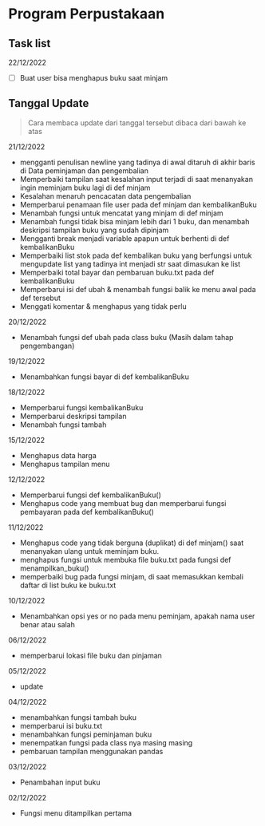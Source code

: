 # Program Perpustakaan

## Task list
22/12/2022
- [ ] Buat user bisa menghapus buku saat minjam 

## Tanggal Update 
> Cara membaca update dari tanggal tersebut dibaca dari bawah ke atas

21/12/2022
- mengganti penulisan newline yang tadinya di awal ditaruh di akhir baris di Data peminjaman dan pengembalian
- Memperbaiki tampilan saat kesalahan input terjadi di saat menanyakan ingin meminjam buku lagi di def minjam
- Kesalahan menaruh pencacatan data pengembalian 
- Memperbarui penamaan file user pada def minjam dan kembalikanBuku
- Menambah fungsi untuk mencatat yang minjam di def minjam
- Menambah fungsi tidak bisa minjam lebih dari 1 buku, dan menambah deskripsi tampilan buku yang sudah dipinjam
- Mengganti break menjadi variable apapun untuk berhenti di def kembalikanBuku
- Memperbaiki list stok pada def kembalikan buku yang berfungsi untuk mengupdate list yang tadinya int menjadi str saat dimasukan ke list
- Memperbaiki total bayar dan pembaruan buku.txt pada def kembalikanBuku
- Memperbarui isi def ubah & menambah fungsi balik ke menu awal pada def tersebut
- Menggati komentar & menghapus yang tidak perlu

20/12/2022
- Menambah fungsi def ubah pada class buku (Masih dalam tahap pengembangan)

19/12/2022
- Menambahkan fungsi bayar di def kembalikanBuku

18/12/2022
- Memperbarui fungsi kembalikanBuku
- Memperbarui deskripsi tampilan
- Menambah fungsi tambah

15/12/2022
- Menghapus data harga
- Menghapus tampilan menu

12/12/2022
- Memperbarui fungsi def kembalikanBuku()
- Menghapus code yang membuat bug dan memperbarui fungsi pembayaran pada def kembalikanBuku()

11/12/2022
- Menghapus code yang tidak berguna (duplikat) di def minjam() saat menanyakan ulang untuk meminjam buku.
- menghapus fungsi untuk membuka file buku.txt pada fungsi def menampilkan_buku()
- memperbaiki bug pada fungsi minjam, di saat memasukkan kembali daftar di list buku ke buku.txt

10/12/2022
- Menambahkan opsi yes or no pada menu peminjam, apakah nama user benar atau salah

06/12/2022
- memperbarui lokasi file buku dan pinjaman

05/12/2022
- update

04/12/2022
- menambahkan fungsi tambah buku
- memperbarui isi buku.txt
- menambahkan fungsi peminjaman buku
- menempatkan fungsi pada class nya masing masing
- pembaruan tampilan menggunakan pandas

03/12/2022
- Penambahan input buku

02/12/2022 
- Fungsi menu ditampilkan pertama
